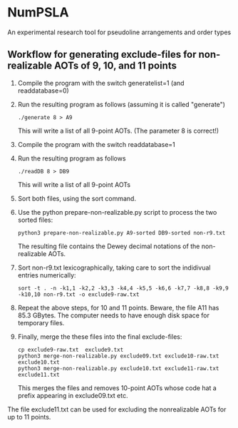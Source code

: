 # NumPSLA
An experimental research tool for pseudoline arrangements and order types

## Workflow for generating exclude-files for non-realizable AOTs of 9, 10, and 11 points

1. Compile the program with the switch generatelist=1 (and readdatabase=0)
2. Run the resulting program as follows (assuming it is called "generate")
   ```
   ./generate 8 > A9
   ```
   This will write a list of all 9-point AOTs. (The parameter 8 is correct!)

3. Compile the program with the switch readdatabase=1
4. Run the resulting program as follows
   ```
   ./readDB 8 > DB9
   ```
   This will write a list of all 9-point AOTs

4. Sort both files, using the sort command.
5. Use the python prepare-non-realizable.py script to process the two sorted files:
   ```
   python3 prepare-non-realizable.py A9-sorted DB9-sorted non-r9.txt
   ```
   The resulting file contains the Dewey decimal notations of the non-realizable AOTs.

6. Sort non-r9.txt lexicographically, taking care to sort the indidivual entries numerically:
   ```
   sort -t . -n -k1,1 -k2,2 -k3,3 -k4,4 -k5,5 -k6,6 -k7,7 -k8,8 -k9,9 -k10,10 non-r9.txt -o exclude9-raw.txt
   ```
7. Repeat the above steps, for 10 and 11 points. Beware, the file A11 has 85.3 GBytes. The computer
   needs to have enough disk space for temporary files.
8. Finally, merge the these files into the final exclude-files:
   ```
   cp exclude9-raw.txt  exclude9.txt
   python3 merge-non-realizable.py exclude09.txt exclude10-raw.txt exclude10.txt
   python3 merge-non-realizable.py exclude10.txt exclude11-raw.txt exclude11.txt
   ```
   This merges the files and removes 10-point AOTs whose code hat a prefix appearing
   in exclude09.txt etc.

The file exclude11.txt can be used for excluding the nonrealizable AOTs for up to 11 points.
